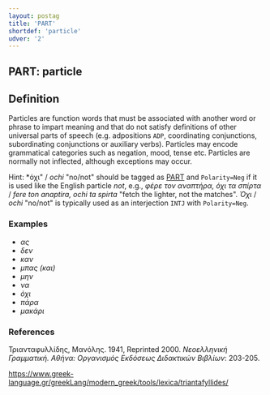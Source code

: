 ```yaml
---
layout: postag
title: 'PART'
shortdef: 'particle'
udver: '2'
---
```


## PART: particle

## Definition

Particles are function words that must be associated with another word or phrase to impart meaning and that do not satisfy definitions of other universal parts of speech (e.g. adpositions <code>ADP</code>, coordinating conjunctions, subordinating conjunctions or auxiliary verbs). Particles may encode grammatical categories such as negation, mood, tense etc. Particles are normally not inflected, although exceptions may occur.

Hint: *όχι" / *ochi* "no/not" should be tagged as [PART]() and <code>Polarity=Neg</code> if it is used like the English particle *not*, e.g., *φέρε τον αναπτήρα, όχι τα σπίρτα* / *fere ton anaptira, ochi ta spirta* "fetch the lighter, not the matches". *Όχι* / *ochi* "no/not" is typically used as an interjection <code>INTJ</code> with <code>Polarity=Neg</code>.

### Examples
-	*ας* 
-	*δεν* 
-	*καν*
-	*μπας (και)*
-	*μην* 
-	*να*
-	*όχι*
-	*πάρα*
-	*μακάρι*


### References

Τριανταφυλλίδης, Μανόλης. 1941, Reprinted 2000. *Νεοελληνική Γραμματική. Αθήνα: Οργανισμός Εκδόσεως Διδακτικών Βιβλίων*: 203-205.
         
https://www.greek-language.gr/greekLang/modern_greek/tools/lexica/triantafyllides/
<!-- Interlanguage links updated Po lis 14 15:34:34 CET 2022 -->
